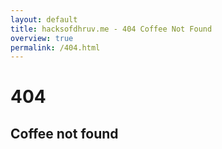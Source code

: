 ```yaml
---
layout: default
title: hacksofdhruv.me - 404 Coffee Not Found
overview: true
permalink: /404.html
---
```

# 404

## Coffee not found


